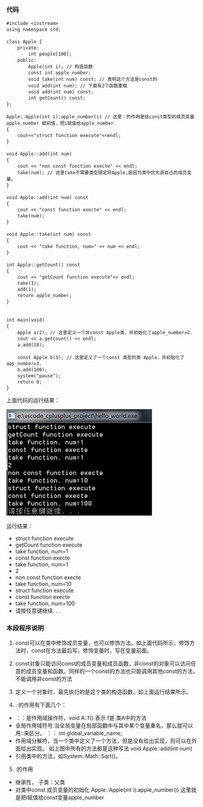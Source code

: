 ### 代码
```
#include <iostream>
using namespace std;

class Apple {
    private:
        int people[100];
    public:
        Apple(int i); // 构造函数
        const int apple_number;
        void take(int num) const; // 表明这个方法是const的
        void add(int num); // 下面有2个函数重载
        void add(int num) const;
        int getCount() const;
};

Apple::Apple(int i):apple_number(i) // 这里：的作用是给const类型的成员变量 apple_number 赋初值，把i赋值给apple_number.
{
    cout<<"struct function execute"<<endl;
}

void Apple::add(int num)
{
    cout << "non const function execte" << endl;
    take(num); // 这里take不需要类型限定符Apple,是因为类中优先调自己的成员变量。
}

void Apple::add(int num) const 
{
    cout << "const function execte" << endl;
    take(num);
}

void Apple::take(int num) const 
{
    cout << "take function, num=" << num << endl;
}

int Apple::getCount() const 
{
    cout << "getCount function execute"<< endl;
    take(1);
    add(1); 
    return apple_number;
}


int main(void)
{
    Apple a(2); // 这里定义一个非const Apple类，并初始化了apple_number=2.
    cout << a.getCount() << endl;
    a.add(10);

    const Apple b(3); // 这里定义了一个const 类型的类 Apple，并初始化了app_number=3.
    b.add(100);
    system("pause");
    return 0;
}
```

上面代码的运行结果：

![运行结果](https://github.com/leelianglong/LearnCplusplus/blob/master/icon/class.PNG)

运行结果：
+ struct function execute
+ getCount function execute
+ take function, num=1
+ const function execte
+ take function, num=1
+ 2
+ non const function execte
+ take function, num=10
+ struct function execute
+ const function execte
+ take function, num=100
+ 请按任意键继续. . .

### 本段程序说明

1. const可以在类中修饰成员变量，也可以修饰方法。如上面代码所示，修饰方法时，const在方法最后写，修饰变量时，写在变量前面。

2. const对象只能访问const的成员变量和成员函数，非const的对象可以访问任意的成员变量和函数。同样的一个const的方法也只能调用其他const的方法，不能调用非const的方法

3. 定义一个对象时，最先执行的是这个类的构造函数，如上面运行结果所示。

4. ::的作用有下面几个：
  + ：：是作用域操作符，void A::f() 表示 f是 类A中的方法
  + 全局作用域符号.当全局变量在局部函数中与其中某个变量重名，那么就可以用::来区分。 ：： int global_variable_name;
  + 作用域分解符，当一个类中定义了一个方法，但是没有给出实现，则可以在外面给出实现。 如上图中所有的方法都是这种写法 void Apple::add(int num)
  + 引用类中的方法，如System::Math::Sqrt()。
  
5. :的作用
  * 继承性， 子类：父类
  * 对类中const 成员变量的初始化 Apple::Apple(int i):apple_number(i) 这里就是把i赋值给const变量apple_number

